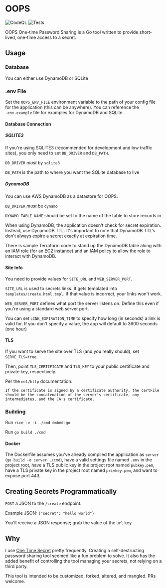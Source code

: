 # OOPS

![CodeQL](https://github.com/mitchya1/oops/workflows/CodeQL/badge.svg) ![Tests](https://github.com/mitchya1/oops/workflows/Tests/badge.svg)

OOPS One-time Password Sharing is a Go tool written to provide short-lived, one-time access to a secret.

## Usage

### Database

You can either use DynamoDB or SQLite

### .env File

Set the `OOPS_ENV_FILE` environment variable to the path of your config file for the application (this can be anywhere). You can reference the `.env.example` file for examples for DynamoDB and SQLite.

#### Database Connection

##### SQLITE3

If you're using SQLITE3 (recommended for development and low traffic sites), you only need to set `DB_DRIVER` and `DB_PATH`.

`DB_DRIVER` *must* by `sqlite3`

`DB_PATH` is the path to where you want the SQLite database to live

##### DynamoDB

You can use AWS DynamoDB as a datastore for OOPS. 

`DB_DRIVER` *must* be `dynamo`

`DYNAMO_TABLE_NAME` should be set to the name of the table to store records in

When using DynamoDB, the application doesn't check for secret expiration. Instead, use DynamoDB TTL. It's important to note that DynamoDB TTL's don't always expire a secret exactly at expiration time. 

There is sample Terraform code to stand up the DynamoDB table along with an IAM role (for an EC2 instance) and an IAM policy to allow the role to interact with DynamoDB.


#### Site Info

You need to provide values for `SITE_URL` and `WEB_SERVER_PORT`.

`SITE_URL` is used to secrets links. It gets templated into `templates/create.html.tmpl`. If that value is incorrect, your links won't work.

`WEB_SERVER_PORT` defines what port the server listens on. Define this even if you're using a standard web server port.

You can set `LINK_EXPIRATION_TIME` to specify how long (in seconds) a link is valid for. If you don't specify a value, the app will default to 3600 seconds (one hour)

#### TLS

If you want to serve the site over TLS (and you really should), set `SERVE_TLS=true`.

Then, point `TLS_CERTIFICATE` and `TLS_KEY` to your public certificate and private key, respectively.

Per the `net/http` documentation:

```text
If the certificate is signed by a certificate authority, the certFile should be the concatenation of the server's certificate, any intermediates, and the CA's certificate.
```

### Building

Run `rice -v -i ./cmd embed-go`

Run `go build ./cmd`

#### Docker

The Dockerfile assumes you've already compiled the application as `server` (`go build -o server ./cmd`), have a valid settings file named `.env` in the project root, have a TLS public key in the project root named `pubkey.pem`, have a TLS private key in the project root named `privkey.pem`, and want to expose port 443.

## Creating Secrets Programmatically

`POST` a JSON to the `/create` endpoint. 

Example JSON: `{"secret": "hello world"}`

You'll receive a JSON response; grab the value of the `url` key

## Why

I use [One Time Secret](https://onetimesecret.com/) pretty frequently. Creating a self-destructing password sharing tool seemed like a fun problem to solve. It also has the added benefit of controlling the tool managing your secrets, not relying on a third party.

This tool is intended to be customized, forked, altered, and mangled. PRs welcome.

